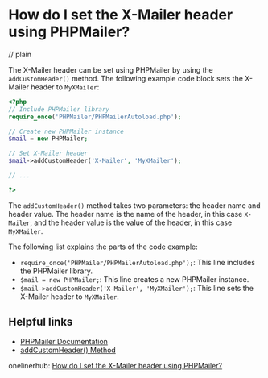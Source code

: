# How do I set the X-Mailer header using PHPMailer?
// plain

The X-Mailer header can be set using PHPMailer by using the `addCustomHeader()` method. The following example code block sets the X-Mailer header to `MyXMailer`:

```php
<?php
// Include PHPMailer library
require_once('PHPMailer/PHPMailerAutoload.php');

// Create new PHPMailer instance
$mail = new PHPMailer;

// Set X-Mailer header
$mail->addCustomHeader('X-Mailer', 'MyXMailer');

// ...

?>
```

The `addCustomHeader()` method takes two parameters: the header name and header value. The header name is the name of the header, in this case `X-Mailer`, and the header value is the value of the header, in this case `MyXMailer`.

The following list explains the parts of the code example:

- `require_once('PHPMailer/PHPMailerAutoload.php');`: This line includes the PHPMailer library.
- `$mail = new PHPMailer;`: This line creates a new PHPMailer instance.
- `$mail->addCustomHeader('X-Mailer', 'MyXMailer');`: This line sets the X-Mailer header to `MyXMailer`.

## Helpful links

- [PHPMailer Documentation](https://github.com/PHPMailer/PHPMailer/blob/master/docs/README.md)
- [addCustomHeader() Method](https://github.com/PHPMailer/PHPMailer/blob/master/docs/classes/PHPMailer.html#method_addcustomheader)

onelinerhub: [How do I set the X-Mailer header using PHPMailer?](https://onelinerhub.com/phpmailer/how-do-i-set-the-x-mailer-header-using-phpmailer)
